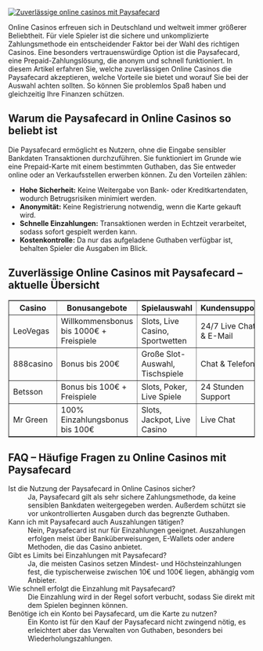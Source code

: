[![Zuverlässige online casinos mit Paysafecard](https://123-caf.pages.dev/gitsignup.png)](https://vrmoo.ru/Bt82HjjY)

<p>Online Casinos erfreuen sich in Deutschland und weltweit immer größerer Beliebtheit. Für viele Spieler ist die sichere und unkomplizierte Zahlungsmethode ein entscheidender Faktor bei der Wahl des richtigen Casinos. Eine besonders vertrauenswürdige Option ist die Paysafecard, eine Prepaid-Zahlungslösung, die anonym und schnell funktioniert. In diesem Artikel erfahren Sie, welche zuverlässigen Online Casinos die Paysafecard akzeptieren, welche Vorteile sie bietet und worauf Sie bei der Auswahl achten sollten. So können Sie problemlos Spaß haben und gleichzeitig Ihre Finanzen schützen.</p>  <h2>Warum die Paysafecard in Online Casinos so beliebt ist</h2>   <p>Die Paysafecard ermöglicht es Nutzern, ohne die Eingabe sensibler Bankdaten Transaktionen durchzuführen. Sie funktioniert im Grunde wie eine Prepaid-Karte mit einem bestimmten Guthaben, das Sie entweder online oder an Verkaufsstellen erwerben können. Zu den Vorteilen zählen:</p>   <ul>     <li><strong>Hohe Sicherheit:</strong> Keine Weitergabe von Bank- oder Kreditkartendaten, wodurch Betrugsrisiken minimiert werden.</li>     <li><strong>Anonymität:</strong> Keine Registrierung notwendig, wenn die Karte gekauft wird.</li>     <li><strong>Schnelle Einzahlungen:</strong> Transaktionen werden in Echtzeit verarbeitet, sodass sofort gespielt werden kann.</li>     <li><strong>Kostenkontrolle:</strong> Da nur das aufgeladene Guthaben verfügbar ist, behalten Spieler die Ausgaben im Blick.</li>   </ul>  <h2>Zuverlässige Online Casinos mit Paysafecard – aktuelle Übersicht</h2>   <table border="1" cellpadding="5" cellspacing="0" style="border-collapse: collapse;">   <thead>   <tr>   <th>Casino</th>   <th>Bonusangebote</th>   <th>Spielauswahl</th>   <th>Kundensupport</th>   <th>Besonderheiten</th>   </tr>   </thead>   <tbody>   <tr>   <td>LeoVegas</td>   <td>Willkommensbonus bis 1000€ + Freispiele</td>   <td>Slots, Live Casino, Sportwetten</td>   <td>24/7 Live Chat & E-Mail</td>   <td>Hervorragende mobile App</td>   </tr>   <tr>   <td>888casino</td>   <td>Bonus bis 200€</td>   <td>Große Slot-Auswahl, Tischspiele</td>   <td>Chat & Telefon</td>   <td>Langjähriger Marktführer</td>   </tr>   <tr>   <td>Betsson</td>   <td>Bonus bis 100€ + Freispiele</td>   <td>Slots, Poker, Live Spiele</td>   <td>24 Stunden Support</td>   <td>Starke Sportwetten-Sektion</td>   </tr>   <tr>   <td>Mr Green</td>   <td>100% Einzahlungsbonus bis 100€</td>   <td>Slots, Jackpot, Live Casino</td>   <td>Live Chat</td>   <td>Ausgezeichnete Sicherheitsstandards</td>   </tr>   </tbody>   </table>  <h2>FAQ – Häufige Fragen zu Online Casinos mit Paysafecard</h2>   <dl>     <dt>Ist die Nutzung der Paysafecard in Online Casinos sicher?</dt>     <dd>Ja, Paysafecard gilt als sehr sichere Zahlungsmethode, da keine sensiblen Bankdaten weitergegeben werden. Außerdem schützt sie vor unkontrollierten Ausgaben durch das begrenzte Guthaben.</dd>      <dt>Kann ich mit Paysafecard auch Auszahlungen tätigen?</dt>     <dd>Nein, Paysafecard ist nur für Einzahlungen geeignet. Auszahlungen erfolgen meist über Banküberweisungen, E-Wallets oder andere Methoden, die das Casino anbietet.</dd>      <dt>Gibt es Limits bei Einzahlungen mit Paysafecard?</dt>     <dd>Ja, die meisten Casinos setzen Mindest- und Höchsteinzahlungen fest, die typischerweise zwischen 10€ und 100€ liegen, abhängig vom Anbieter.</dd>      <dt>Wie schnell erfolgt die Einzahlung mit Paysafecard?</dt>     <dd>Die Einzahlung wird in der Regel sofort verbucht, sodass Sie direkt mit dem Spielen beginnen können.</dd>      <dt>Benötige ich ein Konto bei Paysafecard, um die Karte zu nutzen?</dt>     <dd>Ein Konto ist für den Kauf der Paysafecard nicht zwingend nötig, es erleichtert aber das Verwalten von Guthaben, besonders bei Wiederholungszahlungen.</dd>   </dl>